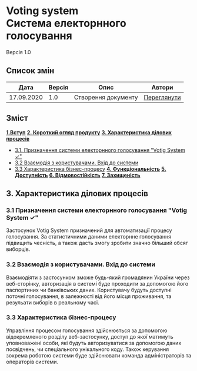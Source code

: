 # Voting system <br/> Система електорнного голосування 
Версія 1.0 

## Список змін
| Дата | Версія | Опис | Автори |
| --- | --- | --- | --- |
| 17.09.2020 | 1.0 | Створення документу | [Переглянути](https://github.com/JSoftware-IP-93-group-2/Voting-system#autors) |

## Зміст

**[1.Вступ]()**
**[2. Короткий огляд продукту]()**
**[3. Характеристика ділових процесів](#3)**
* [3.1. Призначення системи електорнного голосування "Votig System ✓"](#3-1)
* [3.2 Взаємодія з користувачами. Вхід до системи](#3-1)
* [3.3  Характеристика бізнес-процесу](#3-3)
**[4. Функціональність]()**
**[5. Доступність]()**
**[6. Відмовостійкість]()**
**[7. Захищеність]()**


## <p id="3">3. Характеристика ділових процесів</p>

### <p id="3-1">3.1 Призначення системи електорнного голосування "Votig System ✓"</p>

Застосунок Votig System призначений для автоматизації процесу голосування. За статистичними даними електорнне голосування підвищить чесність, а також дасть змогу зробити значно більший обсяг виборців.

### <p id="3-2">3.2 Взаємодія з користувачами. Вхід до системи</p>

Взаємодіяти з застосунком зможе будь-який громадянин України через веб-сторінку, авторизація в системі буде проходити за допомогою його паспортиних чи банківських даних. Користувачу будуть доступні поточні голосування, в залежності від його місця проживання, та резульати виборів в реальному часі.

### <p id="3-3">3.3  Характеристика бізнес-процесу</p>

Управління процесом голосування здійснюється за допомогою відокремленого розділу веб-застосунку, доступ до якої матимуть уповноважені особи, які будуть авторизуватися за допомогою даних посвідчень, чи спеціального унікального коду. Також керування зокрема роботою системи буде здійснювати команда адміністраторів та операторів системи.